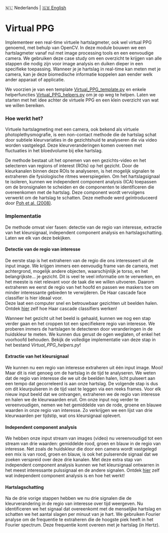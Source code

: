 🇳🇱 Nederlands | [🇬🇧 English](./README_en.md)

# Virtual PPG

Implementeer een real-time virtuele hartslagmeter, ook wel virtual PPG genoemd, met behulp van OpenCV.
In deze module bouwen we een hartslagmeter vanaf nul met image processing tools en een eenvoudige camera.
We gebruiken deze case study om een overzicht te krijgen van alle stappen die nodig zijn voor image analysis en duiken dieper in een specifieke toepassing.
Wanneer je je hartslag in real-time kan meten met je camera, kan je deze biomedische informatie koppelen aan eender welk ander apparaat of applicatie.  

We voorzien je van een template [Virtual_PPG_template.py](https://github.com/vubir-projectEIT/Image_Processing/blob/main/VirtualPPG/Virtual_PPG_template.py) en enkele helperfuncties [Virtual_PPG_helpers.py](https://github.com/vubir-projectEIT/Image_Processing/blob/main/VirtualPPG/Virtual_PPG_helpers.py) om je op weg te helpen.
Laten we starten met het idee achter de virtuele PPG en een klein overzicht van wat we willen bereiken.  

### Hoe werkt het?

Virtuele hartslagmeting met een camera, ook bekend als virtuele photoplethysmografie, is een non-contact methode die de hartslag schat door subtiele kleurvariaties in de gezichtshuid te analyseren die via video worden vastgelegd.
Deze kleurveranderingen komen overeen met fluctuaties in het bloedvolume bij elke hartslag.

De methode bestaat uit het opnemen van een gezichts-video en het selecteren van regions of interest (ROIs) op het gezicht.
Door de kleurkanalen binnen deze ROIs te analyseren, is het mogelijk signalen te extraheren die fysiologische ritmes weerspiegelen.
Om het hartslagsignaal te isoleren, kunnen we independent component analysis (ICA) toepassen om de bronsignalen te scheiden en de componenten te identificeren die overeenkomen met de hartslag.
Deze component wordt vervolgens verwerkt om de hartslag te schatten.
Deze methode werd geïntroduceerd door [Poh et al. (2008)](https://doi.org/10.1364/OE.18.010762).  

### Implementatie

De methode omvat vier fasen: detectie van de regio van interesse, extractie van het kleursignaal, independent component analysis en hartslagschatting.
Laten we elk van deze bekijken.

#### Detectie van de regio van interesse

De eerste stap is het extraheren van de regio die ons interesseert uit de input image. 
We krijgen immers een eenvoudig frame van de camera, met achtergrond, mogelijk andere objecten, waarschijnlijk je torso, en het belangrijkste... je gezicht.
Dit is veel te veel informatie om te verwerken, en het meeste is niet relevant voor de taak die we willen uitvoeren.
Daarom extraheren we eerst de regio van het hoofd en passen we maskers toe om minder interessante gebieden te verwijderen.
De Haar cascade face classifier is hier ideaal voor.  
Deze laat een computer snel en betrouwbaar gezichten uit beelden halen.  
Ontdek [hier](https://github.com/vubir-projectEIT/Image_Processing/tree/main/Detection/Eye_and_face) zelf hoe Haar cascade classifiers werken!  

Wanneer het gezicht uit het beeld is gehaald, kunnen we nog een stap verder gaan en het croppen tot een specifiekere regio van interesse.
We proberen immers de hartslagen te detecteren door veranderingen in de huidskleur te meten.
We kunnen dus gerust de ogen weglaten, of enkel het voorhoofd behouden.
Bekijk de volledige implementatie van deze stap in het bestand *Virtual_PPG_helpers.py*!  

#### Extractie van het kleursignaal

We kunnen nu een regio van interesse extraheren uit één input image. Mooi! Maar dit is niet genoeg om de hartslag in de tijd te analyseren.
We weten dat de regio van interesse die we uit de beelden halen, licht pulseert aan een tempo dat gecorreleerd is aan onze hartslag.
De volgende stap is dus om dit kleurpulseren in de tijd vast te leggen via een reeks frames.
Voor elk nieuw input beeld dat we ontvangen, extraheren we de regio van interesse en halen we de kleurwaarden eruit.
Om onze input nog verder te vereenvoudigen, nemen we het gemiddelde van de rode, groene en blauwe waarden in onze regio van interesse.
Zo verkrijgen we een lijst van drie kleurwaarden per tijdstip, wat ons kleursignaal oplevert.  

#### Independent component analysis

We hebben onze input stream van images (video) nu vereenvoudigd tot een stream van drie waarden: gemiddelde rood, groen en blauw in de regio van interesse.
Net zoals de huidskleur die door een camera wordt vastgelegd een mix is van rood, groen en blauw, is ook het pulserende signaal dat we zoeken verspreid over deze drie kanalen.
Met deze extra stap van independent component analysis kunnen we het kleursignaal ontwarren in het meest interessante pulssignaal en de andere signalen.
Ontdek [hier](https://www.geeksforgeeks.org/machine-learning/ml-independent-component-analysis/) zelf wat independent component analysis is en hoe het werkt!  

#### Hartslagschatting

Na de drie vorige stappen hebben we nu drie signalen die de kleurverandering in de regio van interesse over tijd weergeven.
Nu identificeren we het signaal dat overeenkomt met de menselijke hartslag en schatten we het aantal slagen per minuut van je hart.
We gebruiken Fourier analyse om de frequentie te extraheren die de hoogste piek heeft in het Fourier spectrum.
Deze frequentie komt overeen met je hartslag (in Hertz).  
